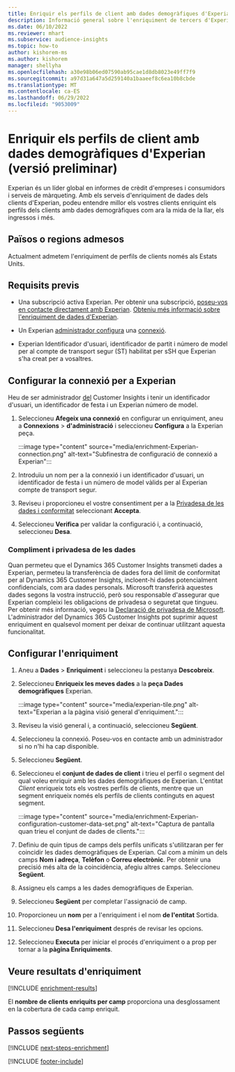 ```yaml
---
title: Enriquir els perfils de client amb dades demogràfiques d'Experian (versió preliminar)
description: Informació general sobre l'enriquiment de tercers d'Experian.
ms.date: 06/10/2022
ms.reviewer: mhart
ms.subservice: audience-insights
ms.topic: how-to
author: kishorem-ms
ms.author: kishorem
manager: shellyha
ms.openlocfilehash: a30e98b06ed07590ab95cae1d8db8023e49ff7f9
ms.sourcegitcommit: a97d31a647a5d259140a1baaeef8c6ea10b8cbde
ms.translationtype: MT
ms.contentlocale: ca-ES
ms.lasthandoff: 06/29/2022
ms.locfileid: "9053009"
---
```

# <a name="enrich-customer-profiles-with-demographics-from-experian-preview"></a>Enriquir els perfils de client amb dades demogràfiques d'Experian (versió preliminar)

Experian és un líder global en informes de crèdit d'empreses i consumidors i serveis de màrqueting. Amb els serveis d'enriquiment de dades dels clients d'Experian, podeu entendre millor els vostres clients enriquint els perfils dels clients amb dades demogràfiques com ara la mida de la llar, els ingressos i més.

## <a name="supported-countriesregions"></a>Països o regions admesos

Actualment admetem l'enriquiment de perfils de clients només als Estats Units.

## <a name="prerequisites"></a>Requisits previs

- Una subscripció activa Experian. Per obtenir una subscripció, [poseu-vos en contacte directament amb Experian](https://www.experian.com/marketing-services/contact). [Obteniu més informació sobre l'enriquiment de dades d'Experian](https://www.experian.com/marketing-services/microsoft?cmpid=ems_web_mci_cdppage).

- Un Experian [administrador configura](connections.md) una [connexió](#configure-the-connection-for-experian).

- Experian Identificador d'usuari, identificador de partit i número de model per al compte de transport segur (ST) habilitat per sSH que Experian s'ha creat per a vosaltres.

## <a name="configure-the-connection-for-experian"></a>Configurar la connexió per a Experian

Heu de ser administrador [del](permissions.md#admin) Customer Insights i tenir un identificador d'usuari, un identificador de festa i un Experian número de model.

1. Seleccioneu **Afegeix una connexió** en configurar un enriquiment, aneu a **Connexions** > **d'administració** i seleccioneu **Configura** a la Experian peça.

   :::image type="content" source="media/enrichment-Experian-connection.png" alt-text="Subfinestra de configuració de connexió a Experian":::

1. Introduïu un nom per a la connexió i un identificador d'usuari, un identificador de festa i un número de model vàlids per al Experian compte de transport segur.

1. Reviseu i proporcioneu el vostre consentiment per a la [Privadesa de les dades i conformitat](#data-privacy-and-compliance) seleccionant **Accepta**.

1. Seleccioneu **Verifica** per validar la configuració i, a continuació, seleccioneu **Desa**.

### <a name="data-privacy-and-compliance"></a>Compliment i privadesa de les dades

Quan permeteu que el Dynamics 365 Customer Insights transmeti dades a Experian, permeteu la transferència de dades fora del límit de conformitat per al Dynamics 365 Customer Insights, incloent-hi dades potencialment confidencials, com ara dades personals. Microsoft transferirà aquestes dades segons la vostra instrucció, però sou responsable d'assegurar que Experian compleixi les obligacions de privadesa o seguretat que tingueu. Per obtenir més informació, vegeu la [Declaració de privadesa de Microsoft](https://go.microsoft.com/fwlink/?linkid=396732). L'administrador del Dynamics 365 Customer Insights pot suprimir aquest enriquiment en qualsevol moment per deixar de continuar utilitzant aquesta funcionalitat.

## <a name="configure-the-enrichment"></a>Configurar l'enriquiment

1. Aneu a **Dades** > **Enriquiment** i seleccioneu la pestanya **Descobreix**.

1. Seleccioneu **Enriqueix les meves dades** a la **peça Dades demogràfiques** Experian.

   :::image type="content" source="media/experian-tile.png" alt-text="Experian a la pàgina visió general d'enriquiment.":::

1. Reviseu la visió general i, a continuació, seleccioneu **Següent**.

1. Seleccioneu la connexió. Poseu-vos en contacte amb un administrador si no n'hi ha cap disponible.

1. Seleccioneu **Següent**.

1. Seleccioneu el **conjunt de dades de client** i trieu el perfil o segment del qual voleu enriquir amb les dades demogràfiques de Experian. L'entitat *Client* enriqueix tots els vostres perfils de clients, mentre que un segment enriqueix només els perfils de clients continguts en aquest segment.

    :::image type="content" source="media/enrichment-Experian-configuration-customer-data-set.png" alt-text="Captura de pantalla quan trieu el conjunt de dades de clients.":::

1. Definiu de quin tipus de camps dels perfils unificats s'utilitzaran per fer coincidir les dades demogràfiques de Experian. Cal com a mínim un dels camps **Nom i adreça**, **Telèfon** o **Correu electrònic**. Per obtenir una precisió més alta de la coincidència, afegiu altres camps. Seleccioneu **Següent**.

1. Assigneu els camps a les dades demogràfiques de Experian.

1. Seleccioneu **Següent** per completar l'assignació de camp.

1. Proporcioneu un **nom** per a l'enriquiment i el nom **de l'entitat** Sortida.

1. Seleccioneu **Desa l'enriquiment** després de revisar les opcions.

1. Seleccioneu **Executa** per iniciar el procés d'enriquiment o a prop per tornar a la **pàgina Enriquiments**.

## <a name="view-enrichment-results"></a>Veure resultats d'enriquiment

[!INCLUDE [enrichment-results](includes/enrichment-results.md)]

El **nombre de clients enriquits per camp** proporciona una desglossament en la cobertura de cada camp enriquit.

## <a name="next-steps"></a>Passos següents

[!INCLUDE [next-steps-enrichment](includes/next-steps-enrichment.md)]

[!INCLUDE [footer-include](includes/footer-banner.md)]
